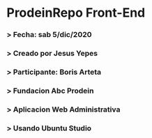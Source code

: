 # ProdeinRepo Front-End

### > Fecha: sab 5/dic/2020
### > Creado por Jesus Yepes
### > Participante: Boris Arteta
### > Fundacion Abc Prodein
### > Aplicacion Web Administrativa
### > Usando Ubuntu Studio